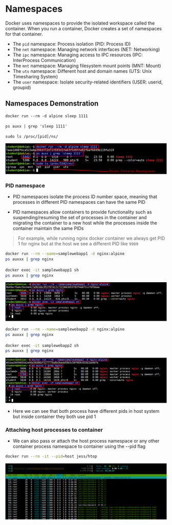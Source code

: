 # Namespaces

Docker uses namespaces to provide the isolated workspace called the container. When you run a container, Docker creates a set of namespaces for that container.

* The `pid` namespace: Process isolation (PID: Process ID)
* The `net` namespace: Managing network interfaces (NET: Networking)
* The `ipc` namespace: Managing access to IPC resources (IPC: InterProcess Communication)
* The `mnt` namespace: Managing filesystem mount points (MNT: Mount)
* The `uts` namespace: Different host and domain names (UTS: Unix Timesharing System)
* The `user` namespace: Isolate security-related identifiers (USER: userid, groupid)

## Namespaces Demonstration

```
docker run --rm -d alpine sleep 1111

ps auxx | grep 'sleep 1111'

sudo ls /proc/[pid]/ns/
```

![docker container namespaces](images/docker-container-namespaces.png)

### PID namespace

* PID namespaces isolate the process ID number space, meaning that processes in different PID namespaces can have the same PID

* PID namespaces allow containers to provide functionality such as suspending/resuming the set of processes in the container and migrating the container to a new host while the processes inside the container maintain the same PIDs

> For example, while running nginx docker container we always get PID 1 for nginx but at the host we see a different PID like `9989`

```bash
docker run --rm --name=samplewebapp1 -d nginx:alpine
ps auxxx | grep nginx

docker exec -it samplewebapp1 sh
ps auxxx | grep nginx
```

![docker nginx 1](images/docker-nginx-1.png)

```bash
docker run --rm --name=samplewebapp2 -d nginx:alpine
ps auxxx | grep nginx

docker exec -it samplewebapp2 sh
ps auxxx | grep nginx
```

![docker nginx 2](images/docker-nginx-2.png)

* Here we can see that both process have different pids in host system but inside container they both use pid 1

### Attaching host processes to container

* We can also pass or attach the host process namespace or any other container process namespace to container using the --pid flag

```bash
docker run --rm -it --pid=host jess/htop
```

![docker pid host](images/docker-pid-host.png)
